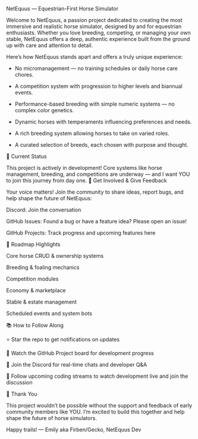 NetEquus — Equestrian-First Horse Simulator

Welcome to NetEquus, a passion project dedicated to creating the most immersive and realistic horse simulator, designed by and for equestrian enthusiasts.
Whether you love breeding, competing, or managing your own stable, NetEquus offers a deep, authentic experience built from the ground up with care and attention to detail.

Here’s how NetEquus stands apart and offers a truly unique experience:

  - No micromanagement — no training schedules or daily horse care chores.

  - A competition system with progression to higher levels and biannual events.

  - Performance-based breeding with simple numeric systems — no complex color genetics.

  - Dynamic horses with temperaments influencing preferences and needs.

  - A rich breeding system allowing horses to take on varied roles.

  - A curated selection of breeds, each chosen with purpose and thought.

🚀 Current Status

This project is actively in development!
Core systems like horse management, breeding, and competitions are underway — and I want YOU to join this journey from day one.
🤝 Get Involved & Give Feedback

Your voice matters!
Join the community to share ideas, report bugs, and help shape the future of NetEquus:

  Discord: Join the conversation

  GitHub Issues: Found a bug or have a feature idea? Please open an issue!

  GitHub Projects: Track progress and upcoming features here

📌 Roadmap Highlights

Core horse CRUD & ownership systems

Breeding & foaling mechanics

Competition modules

Economy & marketplace

Stable & estate management

  Scheduled events and system bots

📚 How to Follow Along

  ⭐ Star the repo to get notifications on updates

  👀 Watch the GitHub Project board for development progress

  💬 Join the Discord for real-time chats and developer Q&A

  🎥 Follow upcoming coding streams to watch development live and join the discussion

🙏 Thank You

This project wouldn’t be possible without the support and feedback of early community members like YOU.
I’m excited to build this together and help shape the future of horse simulators.

Happy trails!
— Emily aka Firben/Gecko, NetEquus Dev
